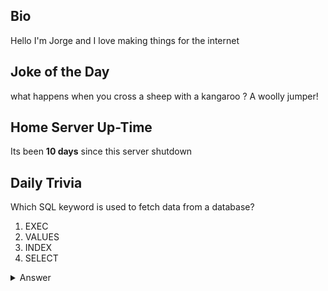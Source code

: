 ## Bio

Hello I'm Jorge and I love making things for the internet

## Joke of the Day

what happens when you cross a sheep with a kangaroo ? A woolly jumper!

## Home Server Up-Time

Its been **10 days** since this server shutdown


## Daily Trivia

Which SQL keyword is used to fetch data from a database?
 1. EXEC
 2. VALUES
 3. INDEX
 4. SELECT

<details>
  <summary>Answer</summary>
  SELECT
</details>
